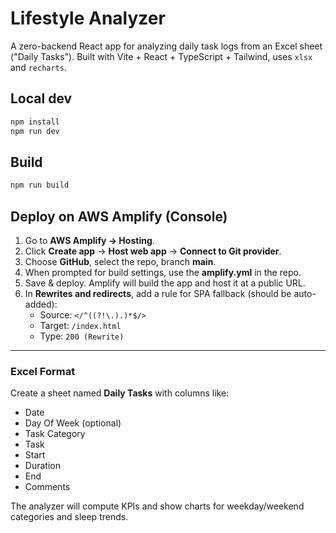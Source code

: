 # Lifestyle Analyzer

A zero-backend React app for analyzing daily task logs from an Excel sheet ("Daily Tasks"). Built with Vite + React + TypeScript + Tailwind, uses `xlsx` and `recharts`.

## Local dev
```bash
npm install
npm run dev
```

## Build
```bash
npm run build
```

## Deploy on AWS Amplify (Console)
1. Go to **AWS Amplify → Hosting**.
2. Click **Create app** → **Host web app** → **Connect to Git provider**.
3. Choose **GitHub**, select the repo, branch **main**.
4. When prompted for build settings, use the **amplify.yml** in the repo.
5. Save & deploy. Amplify will build the app and host it at a public URL.
6. In **Rewrites and redirects**, add a rule for SPA fallback (should be auto-added):  
   - Source: `</^((?!\.).)*$/>`  
   - Target: `/index.html`  
   - Type: `200 (Rewrite)`

---

### Excel Format
Create a sheet named **Daily Tasks** with columns like:
- Date
- Day Of Week (optional)
- Task Category
- Task
- Start
- Duration
- End
- Comments

The analyzer will compute KPIs and show charts for weekday/weekend categories and sleep trends.
